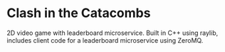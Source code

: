 # Clash in the Catacombs
 2D video game with leaderboard microservice. Built in C++ using raylib, includes client code for a leaderboard microservice using ZeroMQ.
